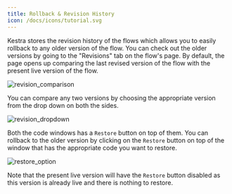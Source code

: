 ```yaml
---
title: Rollback & Revision History
icon: /docs/icons/tutorial.svg
---
```


Kestra stores the revision history of the flows which allows you to easily rollback to any older version of the flow. You can check out the older versions by going to the "Revisions" tab on the flow's page. By default, the page opens up comparing the last revised version of the flow with the present live version of the flow.

![revision_comparison](/docs/how-to-guides/rollback-and-revision-history/revision_comparison.png)

You can compare any two versions by choosing the appropriate version from the drop down on both the sides.

![revision_dropdown](/docs/how-to-guides/rollback-and-revision-history/revision_dropdown.png)

Both the code windows has a `Restore` button on top of them. You can rollback to the older version by clicking on the `Restore` button on top of the window that has the appropriate code you want to restore.

![restore_option](/docs/how-to-guides/rollback-and-revision-history/restore_option.png)

Note that the present live version will have the `Restore` button disabled as this version is already live and there is nothing to restore.
